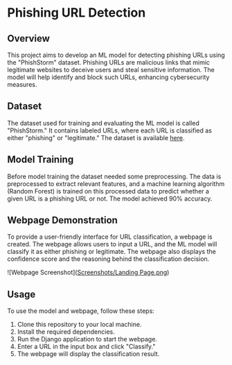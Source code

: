 # Phishing URL Detection

## Overview

This project aims to develop an ML model for detecting phishing URLs using the "PhishStorm" dataset. Phishing URLs are malicious links that mimic legitimate websites to deceive users and steal sensitive information. The model will help identify and block such URLs, enhancing cybersecurity measures.

## Dataset

The dataset used for training and evaluating the ML model is called "PhishStorm." It contains labeled URLs, where each URL is classified as either "phishing" or "legitimate." The dataset is available [here](https://ieeexplore.ieee.org/document/6975177).

## Model Training
Before model training the dataset needed some preprocessing. The data is preprocessed to extract relevant features, and a machine learning algorithm (Random Forest) is trained on this processed data to predict whether a given URL is a phishing URL or not. The model achieved 90% accuracy.

## Webpage Demonstration

To provide a user-friendly interface for URL classification, a webpage is created. The webpage allows users to input a URL, and the ML model will classify it as either phishing or legitimate. The webpage also displays the confidence score and the reasoning behind the classification decision.

![Webpage Screenshot]([Screenshots/Landing Page.png](https://github.com/Anam-jafar/Phishing-URL-Detection/blob/main/Screenshots/Landing%20Page.png))

## Usage

To use the model and webpage, follow these steps:

1. Clone this repository to your local machine.
2. Install the required dependencies.
3. Run the Django application to start the webpage.
4. Enter a URL in the input box and click "Classify."
5. The webpage will display the classification result.



